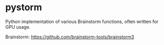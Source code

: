 # pystorm
Python implementation of various Brainstorm functions, often written for GPU usage.

Brainstorm: https://github.com/brainstorm-tools/brainstorm3
